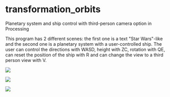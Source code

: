 # transformation_orbits
Planetary system and ship control with third-person camera option in Processing

This program has 2 different scenes: the first one is a text "Star Wars"-like and the second one is a planetary system with a user-controlled ship. The user can control the directions with WASD, height with ZC, rotation with QE, can reset the position of the ship with R and can change the view to a third person view with V.

![](star_wars_text.gif)

![](general_view.gif)

![](third_person_view.gif)
